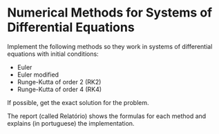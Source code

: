 # Numerical Methods for Systems of Differential Equations

Implement the following methods so they work in systems of differential equations with initial conditions:

- Euler
- Euler modified
- Runge-Kutta of order 2 (RK2)
- Runge-Kutta of order 4 (RK4)

If possible, get the exact solution for the problem.

The report (called Relatório) shows the formulas for each method and explains (in portuguese) the implementation.